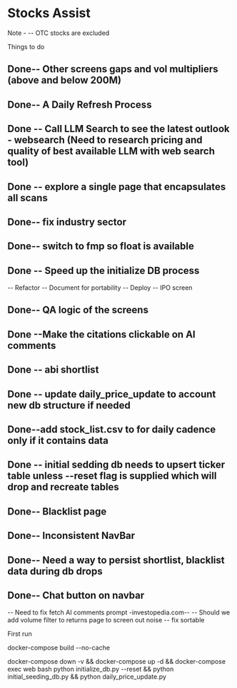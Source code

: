 # Stocks Assist
Note -
-- OTC stocks are excluded

Things to do
## Done--  Other screens gaps and vol multipliers (above and below 200M)
## Done-- A Daily Refresh Process
## Done -- Call LLM Search to see the latest outlook - websearch (Need to research pricing and quality of best available LLM with web search tool)
## Done -- explore a single page that encapsulates all scans
## Done-- fix industry sector
## Done-- switch to fmp so float is available
## Done -- Speed up the initialize DB process
-- Refactor
-- Document for portability
-- Deploy
-- IPO screen
## Done-- QA logic of the screens
## Done --Make the citations clickable on AI comments
## Done -- abi shortlist
## Done -- update daily_price_update to account new db structure if needed
## Done--add stock_list.csv to for daily cadence only if it contains data
## Done -- initial sedding db  needs to upsert ticker table unless --reset flag is supplied which will drop and recreate tables
## Done-- Blacklist page
## Done-- Inconsistent NavBar
## Done-- Need a way to persist shortlist, blacklist data during db drops
## Done-- Chat button on navbar
-- Need to fix fetch AI comments prompt -investopedia.com--
-- Should we add volume filter to returns page to screen out noise
-- fix sortable


First run

docker-compose build --no-cache 

docker-compose down -v && docker-compose up -d && docker-compose exec web bash 
python initialize_db.py --reset && python initial_seeding_db.py && python daily_price_update.py


